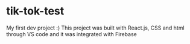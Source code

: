 # tik-tok-test
My first dev project :) This project was built with React.js, CSS and html through VS code and it was integrated with Firebase
